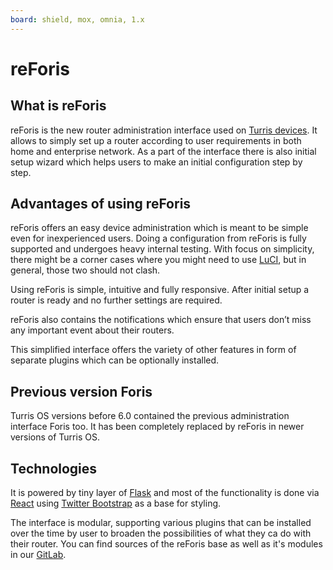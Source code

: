 ```yaml
---
board: shield, mox, omnia, 1.x
---
```

# reForis

## What is reForis

reForis is the new router administration interface used on
[Turris devices](../models.md). It allows to simply set up a router according
to user requirements in both home and enterprise network. As a part of the
interface there is also initial setup wizard which helps users to make an
initial configuration step by step.

## Advantages of using reForis

reForis offers an easy device administration which is meant to be simple even
for inexperienced users. Doing a configuration from reForis is fully supported
and undergoes heavy internal testing. With focus on simplicity, there might be
a corner cases where you might need to use [LuCI](../luci/luci.md),
but in general, those two should not clash.

Using reForis is simple, intuitive and fully responsive. After initial setup
a router is ready and no further settings are required.

reForis also contains the notifications which ensure that users don’t miss
any important event about their routers.

This simplified interface offers the variety of other features in form
of separate plugins which can be optionally installed.

## Previous version Foris

Turris OS versions before 6.0 contained the previous administration interface
Foris too. It has been completely replaced by reForis in newer versions
of Turris OS.

## Technologies

It is powered by tiny layer of [Flask](https://palletsprojects.com/p/flask/)
and most of the functionality is done via [React](https://reactjs.org/) using
[Twitter Bootstrap](https://getbootstrap.com/) as a base for styling.

The interface is modular, supporting various plugins that can be installed over
the time by user to broaden the possibilities of what they ca do with their
router. You can find sources of the reForis base as well as it's modules in our
[GitLab](https://gitlab.nic.cz/turris/reforis).

